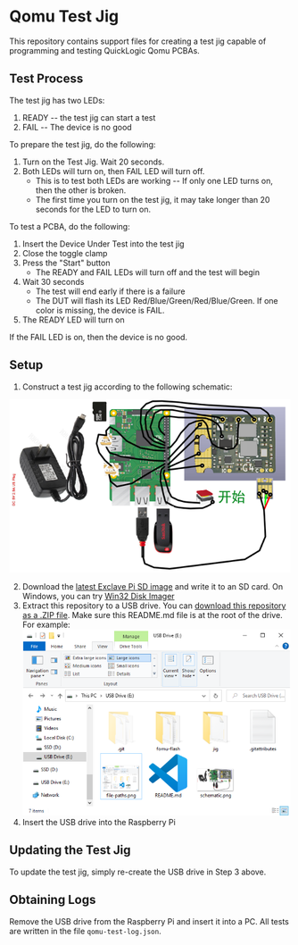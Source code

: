 # Qomu Test Jig

This repository contains support files for creating a test jig capable of programming and testing QuickLogic Qomu PCBAs.

## Test Process

The test jig has two LEDs:

1. READY -- the test jig can start a test
2. FAIL -- The device is no good

To prepare the test jig, do the following:

1. Turn on the Test Jig. Wait 20 seconds.
2. Both LEDs will turn on, then FAIL LED will turn off.
   * This is to test both LEDs are working -- If only one LED turns on, then the other is broken.
   * The first time you turn on the test jig, it may take longer than 20 seconds for the LED to turn on.

To test a PCBA, do the following:

1. Insert the Device Under Test into the test jig
2. Close the toggle clamp
3. Press the "Start" button
   * The READY and FAIL LEDs will turn off and the test will begin
4. Wait 30 seconds
   * The test will end early if there is a failure
   * The DUT will flash its LED Red/Blue/Green/Red/Blue/Green. If one color is missing, the device is FAIL.
5.  The READY LED will turn on

If the FAIL LED is on, then the device is no good.

## Setup

1. Construct a test jig according to the following schematic:

![wiring diagram](schematic.png "Test jig wiring diagram")

2. Download the [latest Exclave Pi SD image](https://github.com/exclave/exclave-pi-gen/releases/latest) and write it to an SD card. On Windows, you can try [Win32 Disk Imager](https://win32diskimager.org/#download)
3. Extract this repository to a USB drive. You can [download this repository as a .ZIP file](archive/refs/heads/main.zip). Make sure this README.md file is at the root of the drive. For example:
![file paths](file-paths.png "Example file layout")
4. Insert the USB drive into the Raspberry Pi

## Updating the Test Jig

To update the test jig, simply re-create the USB drive in Step 3 above.

## Obtaining Logs

Remove the USB drive from the Raspberry Pi and insert it into a PC. All tests are written in the file `qomu-test-log.json`.
